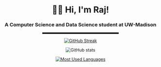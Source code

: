 <div align='center'>
  
<h1 align="center">👨‍💻 Hi, I'm Raj!</h1>
<h3 align="center">A Computer Science and Data Science student at UW-Madison</h3>
  
<hr width="50%" style="height:5px;">
  
[![GitHub Streak](http://github-readme-streak-stats.herokuapp.com?user=realrajaryan&theme=tokyonight_duo&border=6418DD)](https://git.io/streak-stats)
  
![GitHub stats](https://github-readme-stats.vercel.app/api?username=realrajaryan&show_icons=true&theme=buefy)

[![Most Used Languages](https://github-readme-stats.vercel.app/api/top-langs/?username=realrajaryan&layout=compact&count_private=true&langs_count=8&hide_border=true&theme=tokyonight_duo)](https://github.com/anuraghazra/github-readme-stats)
  
</div>
